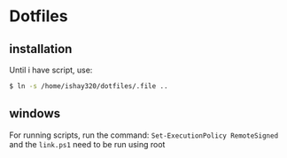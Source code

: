 # Dotfiles

## installation

Until i have script, use:

```bash
$ ln -s /home/ishay320/dotfiles/.file ..
```

## windows

For running scripts, run the command: `Set-ExecutionPolicy RemoteSigned`
and the `link.ps1` need to be run using root
